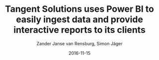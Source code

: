 ---
layout: post
title:  "Tangent Solutions uses Power BI to easily ingest data and provide interactive reports to its clients"
author: "Zander Janse van Rensburg, Simon Jäger"
author-link: "http://www.tangentsolutions.co.za/"
#author-image: "{{ site.baseurl }}/images/authors/photo.jpg"
date:   2016-11-15
categories: [Power BI Embedded]
color: "blue"
#image: "{{ site.baseurl }}/images/imagename.png" #should be ~350px tall
excerpt: In May, Tangent Solutions and Microsoft gathered for a hackfest. Our goal was to explore and integrate Power BI into their own solutions. This included overcoming a couple of challenges, such as integrating into a solution built with PHP and ingesting data into Power BI from complex and dynamic data sources.
language: [English]
verticals: [Information Technology, Services]
---